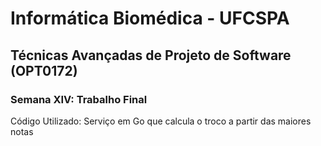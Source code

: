 # Informática Biomédica - UFCSPA
## Técnicas Avançadas de Projeto de Software (OPT0172)
### Semana XIV: Trabalho Final
Código Utilizado: Serviço em Go que calcula o troco a partir das maiores notas
